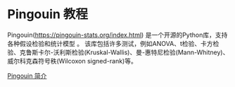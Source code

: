 # Pingouin 教程

<show-structure depth="2"/>


Pingouin(https://pingouin-stats.org/index.html) 是一个开源的Python库，支持各种假设检验和统计模型  。
该库包括许多测试，例如ANOVA、t检验、卡方检验、克鲁斯卡尔-沃利斯检验(Kruskal-Wallis)、曼-惠特尼检验(Mann-Whitney)、威尔科克森符号秩(Wilcoxon signed-rank)等。


<seealso>
<category ref="ref_docs">
    <a href="https://mp.weixin.qq.com/s/LsxU4bM-KA4HnJqy4KD86A">Pingouin 简介</a>
</category>
<category ref="ref_github">
</category>
<category ref="ref_issues"></category>
<category ref="ref_hf"></category>
<category ref="ref_ms"></category>
</seealso>